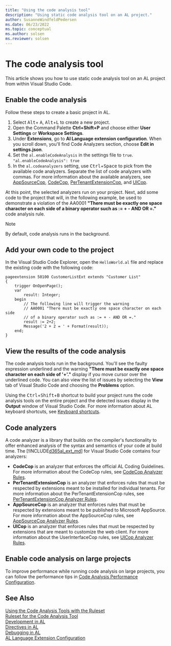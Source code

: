 ```yaml
---
title: "Using the code analysis tool"
description: "Using static code analysis tool on an AL project."
author: SusanneWindfeldPedersen
ms.date: 06/23/2022
ms.topic: conceptual
ms.author: solsen
ms.reviewer: solsen
---
```


# The code analysis tool

This article shows you how to use static code analysis tool on an AL project from within Visual Studio Code.

## Enable the code analysis

Follow these steps to create a basic project in AL. 

1. Select <kbd>Alt</kbd>+ <kbd>A</kbd>, <kbd>Alt</kbd>+<kbd>L</kbd> to create a new project.
2. Open the Command Palette **Ctrl+Shift+P** and choose either **User Settings** or **Workspace Settings**.
3. Under **Extensions**, go to **Al Language extension configuration**. When you scroll down, you'll find Code Analyzers section, choose **Edit in settings.json**.
4. Set the `al.enableCodeAnalysis` in the settings file to `true`. <br> `"al.enableCodeAnalysis": true`
5. In the `al.codeanalyzers` setting, use <kbd>Ctrl</kbd>+<kbd>Space</kbd> to pick from the available code analyzers. Separate the list of code analyzers with commas. For more information about the available analyzers, see [AppSourceCop](analyzers/appsourcecop.md), [CodeCop](analyzers/codecop.md), [PerTenantExtensionCop](analyzers/pertenantextensioncop.md), and [UICop](analyzers/uicop.md).

At this point, the selected analyzers run on your project. Next, add some code to the project that will, in the following example, be used to demonstrate a violation of the AA0001 **"There must be exactly one space character on each side of a binary operator such as := + - AND OR =."** code analysis rule. 

> [!NOTE]  
> By default, code analysis runs in the background.

## Add your own code to the project

In the Visual Studio Code Explorer, open the `HelloWorld.al` file and replace the existing code with the following code:

```AL
pageextension 50100 CustomerListExt extends "Customer List"
{
    trigger OnOpenPage();
    var
        result: Integer;
    begin        
        // The following line will trigger the warning
        // AA0001 "There must be exactly one space character on each side 
        // of a binary operator such as := + - AND OR =." 
        result := 2+2; 
        Message('2 + 2 = ' + Format(result));
    end;
}
```

## View the results of the code analysis

The code analysis tools run in the background. You'll see the faulty expression underlined and the warning **"There must be exactly one space character on each side of '+'."** display if you move cursor over the underlined code.
You can also view the list of issues by selecting the **View** tab of Visual Studio Code and choosing the **Problems** option.

Using the <kbd>Ctrl</kbd>+<kbd>Shift</kbd>+<kbd>B</kbd> shortcut to build your project runs the code analysis tools on the entire project and the detected issues display in the **Output** window of Visual Studio Code. For more information about AL keyboard shortcuts, see [Keyboard shortcuts](devenv-keyboard-shortcuts.md).

## Code analyzers

A code analyzer is a library that builds on the compiler's functionality to offer enhanced analysis of the syntax and semantics of your code at build time.
The [!INCLUDE[d365al_ext_md](../includes/d365al_ext_md.md)] for Visual Studio Code contains four analyzers:

- **CodeCop** is an analyzer that enforces the official AL Coding Guidelines. For more information about the CodeCop rules, see [CodeCop Analyzer Rules](analyzers/codecop.md).
- **PerTenantExtensionCop** is an analyzer that enforces rules that must be respected by extensions meant to be installed for individual tenants. For more information about the PerTenantExtensionCop rules, see [PerTenantExtensionCop Analyzer Rules](analyzers/pertenantextensioncop.md).
- **AppSourceCop** is an analyzer that enforces rules that must be respected by extensions meant to be published to Microsoft AppSource. For more information about the AppSourceCop rules, see [AppSourceCop Analyzer Rules](analyzers/appsourcecop.md).
- **UICop** is an analyzer that enforces rules that must be respected by extensions that are meant to customize the web client. For more information about the UserInterfaceCop rules, see [UICop Analyzer Rules](analyzers/uicop.md).

## <a  name="largeprojects"></a>Enable code analysis on large projects

To improve performance while running code analysis on large projects, you can follow the performance tips in [Code Analysis Performance Configuration](devenv-code-analysis-performance-configuration.md).
  
## See Also

[Using the Code Analysis Tools with the Ruleset](devenv-using-code-analysis-tool-with-rule-set.md)  
[Ruleset for the Code Analysis Tool](devenv-rule-set-syntax-for-code-analysis-tools.md)  
[Development in AL](devenv-dev-overview.md)  
[Directives in AL](directives/devenv-directives-in-al.md)  
[Debugging in AL](devenv-debugging.md)  
[AL Language Extension Configuration](devenv-al-extension-configuration.md)  

